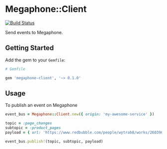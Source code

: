 Megaphone::Client
=================

[![Build Status](https://badge.buildkite.com/9f4fdb370f5f295ee6bf3d68937b1be2d7cf9bf65b2c7b4213.svg?branch=master)](https://buildkite.com/redbubble/megaphone-client-ruby)

Send events to Megaphone.

Getting Started
---------------

Add the gem to your `Gemfile`:

```ruby
# Gemfile

gem 'megaphone-client', '~> 0.1.0'
```

Usage
-----

To publish an event on Megaphone
```ruby
event_bus = Megaphone::Client.new({ origin: 'my-awesome-service' })

topic = :page_changes
subtopic = :product_pages
payload = { url: 'https://www.redbubble.com/people/wytrab8/works/26039653-toadally-rad?grid_pos=1&p=mens-graphic-t-shirt&rbs=29c497ad-a976-42b8-aa40-0e218903c558&ref=shop_grid&style=mens' }

event_bus.publish!(topic, subtopic, payload)
```

